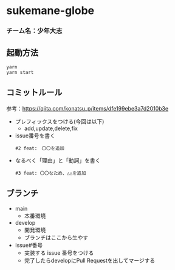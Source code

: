 # sukemane-globe

### チーム名：少年大志

## 起動方法
```
yarn
yarn start
```

## コミットルール
参考：https://qiita.com/konatsu_p/items/dfe199ebe3a7d2010b3e
- プレフィックスをつける(今回は以下)
  - add,update,delete,fix
- issue番号を書く
  ```
  #2 feat:　〇〇を追加
  ```
- なるべく「理由」と「動詞」を書く
  ```
  #3 feat: 〇〇なため、△△を追加
  ```
  
## ブランチ
- main
  - 本番環境
- develop
  - 開発環境
  - ブランチはここから生やす
- issue#番号
  - 実装する issue 番号をつける
  - 完了したらdevelopにPull Requestを出してマージする
